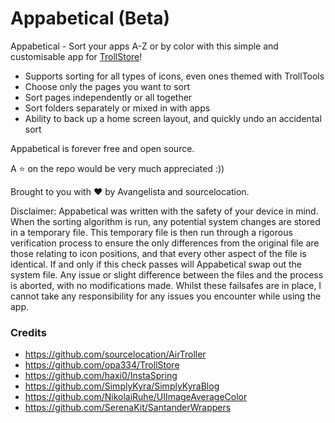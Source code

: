 # Appabetical (Beta)
Appabetical - Sort your apps A-Z or by color with this simple and customisable app for [TrollStore](https://github.com/opa334/TrollStore)!

- Supports sorting for all types of icons, even ones themed with TrollTools
- Choose only the pages you want to sort
- Sort pages independently or all together
- Sort folders separately or mixed in with apps
- Ability to back up a home screen layout, and quickly undo an accidental sort

Appabetical is forever free and open source.

A ⭐️ on the repo would be very much appreciated :))

Brought to you with ❤️ by Avangelista and sourcelocation.

Disclaimer:
Appabetical was written with the safety of your device in mind. When the sorting algorithm is run, any potential system changes are stored in a temporary file. This temporary file is then run through a rigorous verification process to ensure the only differences from the original file are those relating to icon positions, and that every other aspect of the file is identical. If and only if this check passes will Appabetical swap out the system file. Any issue or slight difference between the files and the process is aborted, with no modifications made. Whilst these failsafes are in place, I cannot take any responsibility for any issues you encounter while using the app.

### Credits
- https://github.com/sourcelocation/AirTroller
- https://github.com/opa334/TrollStore
- https://github.com/haxi0/InstaSpring
- https://github.com/SimplyKyra/SimplyKyraBlog
- https://github.com/NikolaiRuhe/UIImageAverageColor
- https://github.com/SerenaKit/SantanderWrappers
